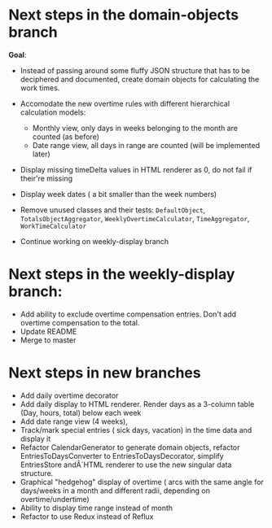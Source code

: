 # Next steps in the domain-objects branch

**Goal**: 
- Instead of passing around some fluffy JSON structure that has to be deciphered and documented, create domain objects for calculating the work times.
- Accomodate the new overtime rules with different hierarchical calculation models:
  - Monthly view, only days in weeks belonging to the month are counted (as before)
  - Date range view, all days in range are counted (will be implemented later)

- Display missing timeDelta values in HTML renderer as 0, do not fail if their're missing
- Display week dates ( a bit smaller than the week numbers)
- Remove unused classes and their tests: `DefaultObject`, `TotalsObjectAggregator`, `WeeklyOvertimeCalculator`, `TimeAggregator`, `WorkTimeCalculator`
- Continue working on weekly-display branch

# Next steps in the weekly-display branch:
- Add ability to exclude overtime compensation entries. Don't add overtime compensation to the total.
- Update README
- Merge to master

# Next steps in new branches
- Add daily overtime decorator
- Add daily display to HTML renderer. Render days as a 3-column table (Day, hours, total) below each week
- Add date range view (4 weeks),
- Track/mark special entries ( sick days, vacation) in the time data and display it
- Refactor CalendarGenerator to generate domain objects, refactor EntriesToDaysConverter to EntriesToDaysDecorator, simplify EntriesStore andÂ´HTML renderer to use the new singular data structure.
- Graphical "hedgehog" display of overtime ( arcs with the same angle for days/weeks in a month and different radii, depending on overtime/undertime)
- Ability to display time range instead of month
- Refactor to use Redux instead of Reflux
